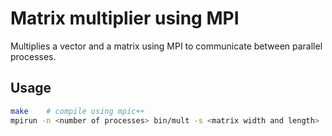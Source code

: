 Matrix multiplier using MPI
==========

Multiplies a vector and a matrix using MPI to communicate between parallel processes.

## Usage

```sh
make	# compile using mpic++
mpirun -n <number of processes> bin/mult -s <matrix width and length>
```
